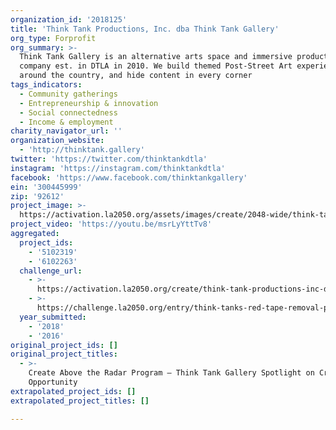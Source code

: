 ```yaml
---
organization_id: '2018125'
title: 'Think Tank Productions, Inc. dba Think Tank Gallery'
org_type: Forprofit
org_summary: >-
  Think Tank Gallery is an alternative arts space and immersive production
  company est. in DTLA in 2010. We build themed Post-Street Art experiences
  around the country, and hide content in every corner
tags_indicators:
  - Community gatherings
  - Entrepreneurship & innovation
  - Social connectedness
  - Income & employment
charity_navigator_url: ''
organization_website:
  - 'http://thinktank.gallery'
twitter: 'https://twitter.com/thinktankdtla'
instagram: 'https://instagram.com/thinktankdtla'
facebook: 'https://www.facebook.com/thinktankgallery'
ein: '300445999'
zip: '92612'
project_image: >-
  https://activation.la2050.org/assets/images/create/2048-wide/think-tank-productions-inc-dba-think-tank-gallery.jpg
project_video: 'https://youtu.be/msrLyYttTv8'
aggregated:
  project_ids:
    - '5102319'
    - '6102263'
  challenge_url:
    - >-
      https://activation.la2050.org/create/think-tank-productions-inc-dba-think-tank-gallery/
    - >-
      https://challenge.la2050.org/entry/think-tanks-red-tape-removal-program-–-untying-the-bureaucratic-knots-from-la-art-production
  year_submitted:
    - '2018'
    - '2016'
original_project_ids: []
original_project_titles:
  - >-
    Create Above the Radar Program – Think Tank Gallery Spotlight on Creative
    Opportunity
extrapolated_project_ids: []
extrapolated_project_titles: []

---
```

